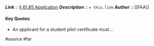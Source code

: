 ***Link***      :: [§ 61.85 Application](https://www.ecfr.gov/current/title-14/section-61.85)
***Description***      :: `= this.link`
***Author*** :: [[FAA]]

#### Key Quotes
* An applicant for a student pilot certificate must...

#source #far